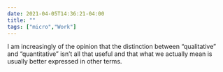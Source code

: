 ```yaml
---
date: 2021-04-05T14:36:21-04:00
title: ""
tags: ["micro","Work"]
---
```

I am increasingly of the opinion that the distinction between “qualitative” and “quantitative” isn’t all that useful and that what we actually mean is usually better expressed in other terms.
